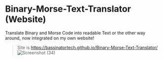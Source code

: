 # Binary-Morse-Text-Translator (Website)
Translate Binary and Morse Code into readable Text or the other way around, now integrated on my own website!

> Site is https://bassinatortech.github.io/Binary-Morse-Text-Translator/
![Screenshot (34)](https://user-images.githubusercontent.com/109166734/213897022-6dd34612-4a98-4b33-8062-8f1d515244a5.png)
